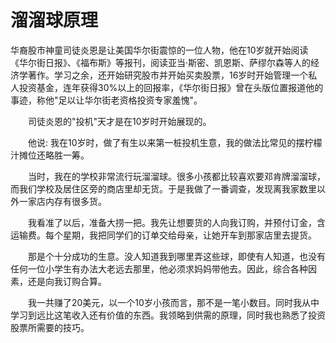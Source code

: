 # 溜溜球原理

华裔股市神童司徒炎恩是让美国华尔街震惊的一位人物，他在10岁就开始阅读 《华尔街日报》、《福布斯》等报刊，阅读亚当·斯密、凯恩斯、萨缪尔森等人的经济学著作。学习之余，还开始研究股市并开始买卖股票，16岁时开始管理一个私人投资基金，连年获得30%以上的回报率，《华尔街日报》曾在头版位置报道他的事迹，称他"足以让华尔街老资格投资专家羞愧"。

　　司徒炎恩的"投机"天才是在10岁时开始展现的。

　　他说: 我在10岁时，做了有生以来第一桩投机生意，我的做法比常见的摆柠檬汁摊位还略胜一筹。

　　当时，我在的学校非常流行玩溜溜球。很多小孩都比较喜欢要邓肯牌溜溜球，而我们学校及居住区旁的商店里却无货。于是我做了一番调查，发现离我家数里以外一家店内存有很多货。

　　我看准了以后，准备大捞一把。我先让想要货的人向我订购，并预付订金，含运输费。每个星期，我把同学们的订单交给母亲，让她开车到那家店里去提货。

　　那是个十分成功的生意。没人知道我到哪里弄这些球，即使有人知道，也没有任何一位小学生有办法大老远去那里，他必须求妈妈带他去。因此，综合各种因素，还是向我订购合算。

　　我一共赚了20美元，以一个10岁小孩而言，那不是一笔小数目。同时我从中学习到远比这笔收入还有价值的东西。我领略到供需的原理，同时我也熟悉了投资股票所需要的技巧。
  